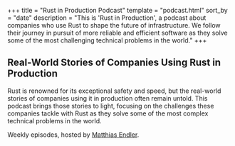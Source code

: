 +++
title = "Rust in Production Podcast"
template = "podcast.html"
sort_by = "date"
description = "This is 'Rust in Production', a podcast about companies who use Rust to shape the future of infrastructure. We follow their journey in pursuit of more reliable and efficient software as they solve some of the most challenging technical problems in the world."
+++

## Real-World Stories of Companies Using Rust in Production

Rust is renowned for its exceptional safety and speed, but the real-world
stories of companies using it in production often remain untold. This podcast
brings those stories to light, focusing on the challenges these companies tackle
with Rust as they solve some of the most complex technical problems in the
world.

Weekly episodes, hosted by [Matthias Endler](/about).
